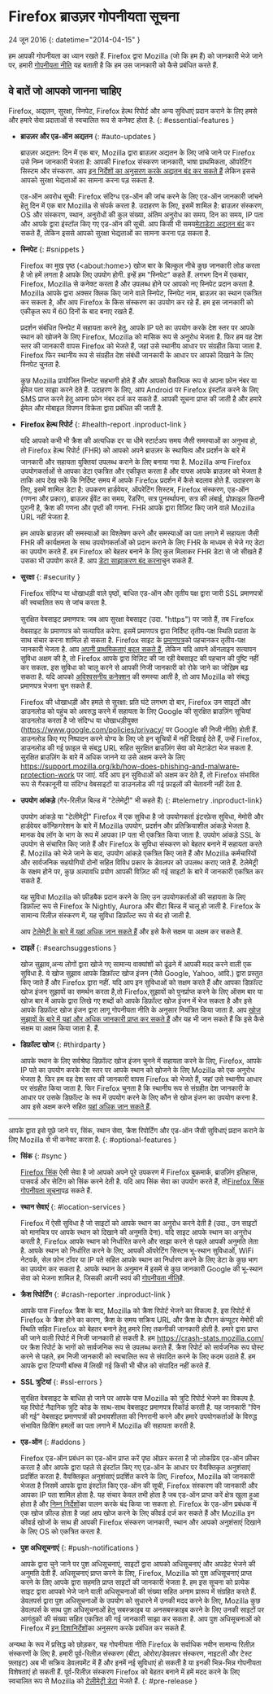 # Firefox ब्राउज़र गोपनीयता सूचना

24 जून 2016
{: datetime="2014-04-15" }

हम आपकी गोपनीयता का ध्यान रखते हैं. Firefox द्वारा Mozilla (जो कि हम हैं) को जानकारी भेजे जाने पर, हमारी [गोपनीयता नीति](https://www.mozilla.org/privacy/) यह बताती है कि हम उस जानकारी को कैसे प्रबंधित करते हैं.

## वे बातें जो आपको जानना चाहिए

Firefox, अद्यतन, सुरक्षा, स्निपेट, Firefox हेल्थ रिपोर्ट और अन्य सुविधाएं प्रदान कराने के लिए हमसे और हमारे सेवा प्रदाताओं से स्वचालित रूप से कनेक्ट होता है.
{: #essential-features }

* **ब्राउज़र और एड-ऑन अद्यतन**
{: #auto-updates }

	ब्राउज़र अद्यतन: दिन में एक बार, Mozilla द्वारा ब्राउज़र अद्यतन के लिए जांचे जाने पर Firefox उसे निम्न जानकारी भेजता है: आपकी Firefox संस्करण जानकारी, भाषा प्राथमिकता, ऑपरेटिंग सिस्टम और संस्करण. आप [इन निर्देशों का अनुसरण करके अद्यतन बंद कर सकते हैं](https://support.mozilla.org/kb/how-stop-firefox-automatically-making-connections#w_auto-update-checking) लेकिन इससे आपको सुरक्षा भेद्यताओं का सामना करना पड़ सकता है.

	एड-ऑन अवरोध सूची: Firefox संदिग्ध एड-ऑन की जांच करने के लिए एड-ऑन जानकारी जांचने हेतु दिन में एक बार Mozilla से संपर्क करता है. उदाहरण के लिए, इसमें शामिल है: ब्राउज़र संस्करण, OS और संस्करण, स्थान, अनुरोधों की कुल संख्या, अंतिम अनुरोध का समय, दिन का समय, IP पता और आपके द्वारा इंस्टॉल किए गए एड-ऑन की सूची. आप किसी भी समय[मेटाडेटा अद्यतन बंद](https://blog.mozilla.org/addons/how-to-opt-out-of-add-on-metadata-updates/) कर सकते हैं, लेकिन इससे आपको सुरक्षा भेद्यताओं का सामना करना पड़ सकता है.

* **स्निपेट**
{: #snippets }

	Firefox का मुख पृष्ठ (&lt;about:home&gt;) खोज बार के बिल्कुल नीचे कुछ जानकारी लोड करता है जो हमें लगता है आपके लिए उपयोग होगी. इन्हें हम "स्निपेट" कहते हैं. लगभग दिन में एकबार, Firefox, Mozilla से कनेक्ट करता है और उपलब्ध होने पर आपको नए स्निपेट प्रदान करता है. Mozilla आपके द्वारा अक्सर क्लिक किए जाने वाले स्निपेट, स्निपेट नाम, ब्राउज़र का स्थान एकत्रित कर सकता है, और आप Firefox के किस संस्करण का उपयोग कर रहे हैं. हम इस जानकारी को एकीकृत रूप में 60 दिनों के बाद बनाए रखते हैं.

	प्रदर्शन संबंधित स्निपेट में सहायता करने हेतु, आपके IP पते का उपयोग करके देश स्तर पर आपके स्थान को खोजने के लिए Firefox, Mozilla को मासिक रूप से अनुरोध भेजता है. फिर हम वह देश स्तर की जानकारी वापस Firefox को भेजते हैं, जहां उसे स्थानीय आधार पर संग्रहीत किया जाता है. Firefox फिर स्थानीय रूप से संग्रहीत देश संबंधी जानकारी के आधार पर आपको दिखाने के लिए स्निपेट चुनता है.

	कुछ Mozilla प्रायोजित स्निपेट सहभागी होते हैं और आपको वैकल्पिक रूप से अपना फ़ोन नंबर या ईमेल पता साझा करने देते हैं. उदाहरण के लिए, आप Android पर Firefox इंस्टॉल करने के लिए SMS प्राप्त करने हेतु अपना फ़ोन नंबर दर्ज कर सकते हैं. आपकी सूचना प्राप्त की जाती है और हमारे ईमेल और मोबाइल विपणन विक्रेता द्वारा प्रबंधित की जाती है.

* **Firefox हेल्थ रिपोर्ट**
{: #health-report .inproduct-link }

	यदि आपको कभी भी क्रैश की अत्यधिक दर या धीमे स्टार्टअप समय जैसी समस्याओं का अनुभव हो, तो Firefox हेल्थ रिपोर्ट (FHR) को आपको अपने ब्राउज़र के स्थायित्व और प्रदर्शन के बारे में जानकारी और सहायता युक्तियां उपलब्ध कराने के लिए बनाया गया है. Mozilla अन्य Firefox उपयोगकर्ताओं से आपका डेटा एकत्रित और एकीकृत करता है और वापस आपके ब्राउज़र को भेजता है ताकि आप देख सकें कि निर्दिष्ट समय में आपके Firefox प्रदर्शन में कैसे बदलाव होते हैं. उदाहरण के लिए, इसमें शामिल डेटा है: उपकरण हार्डवेयर, ऑपरेटिंग सिस्टम, Firefox संस्करण, एड-ऑन (गणना और प्रकार), ब्राउज़र ईवेंट का समय, रेंडरिंग, सत्र पुनर्स्थापना, सत्र की लंबाई, प्रोफ़ाइल कितनी पुरानी है, क्रैश की गणना और पृष्ठों की गणना. FHR आपके द्वारा विज़िट किए जाने वाले Mozilla URL नहीं भेजता है.

	हम आपके ब्राउज़र की समस्याओं का विश्लेषण करने और समस्याओं का पता लगाने में सहायता जैसी FHR की कार्यक्षमता के साथ उपयोगकर्ताओं को प्रदान कराने के लिए FHR के माध्यम से भेजे गए डेटा का उपयोग करते हैं. हम Firefox को बेहतर बनाने के लिए कुल मिलाकर FHR डेटा से जो सीखते हैं उसका भी उपयोग करते हैं. आप [डेटा साझाकरण बंद करना](https://support.mozilla.org/kb/firefox-health-report-understand-your-browser-perf#w_how-to-turn-data-sharing-on-or-off)चुन सकते हैं.

* **सुरक्षा**
{: #security }

	Firefox संदिग्ध या धोखाधड़ी वाले पृष्ठों, बाधित एड-ऑन और तृतीय पक्ष द्वारा जारी SSL प्रमाणपत्रों की स्वचालित रूप से जांच करता है.

	सुरक्षित वेबसाइट प्रमाणपत्र: जब आप सुरक्षा वेबसाइट (उदा. "https") पर जाते हैं, तब Firefox वेबसाइट के प्रमाणपत्र को सत्यापित करेगा. इसमें प्रमाणपत्र द्वारा निर्दिष्ट तृतीय-पक्ष स्थिति प्रदाता के साथ संचार करना शामिल हो सकता है. Firefox साइट के [प्रमाणपत्र](https://support.mozilla.org/kb/secure-website-certificate)को पहचानकर तृतीय-पक्ष जानकारी भेजता है. आप [अपनी प्राथमिकताएं बदल सकते हैं](https://support.mozilla.org/kb/advanced-settings-browsing-network-updates-encryption#w_certificates-tab), लेकिन यदि आपने ऑनलाइन सत्यापन सुविधा अक्षम की है, तो Firefox आपके द्वारा विज़िट की जा रही वेबसाइट की पहचान की पुष्टि नहीं कर सकता. इस सुविधा को चालू करने से आपकी निजी जानकारी को रोके जाने का जोख़िम बढ़ सकता है. यदि आपको [अविश्वसनीय कनेक्शन](https://support.mozilla.org/kb/connection-untrusted-error-message) की समस्या आती है, तो आप Mozilla को संबद्ध प्रमाणपत्र भेजना चुन सकते हैं.

	Firefox की धोखाधड़ी और हमले से सुरक्षा: प्रति घंटे लगभग दो बार, Firefox उन साइटों और डाउनलोड को पहुंच को अवरुद्ध करने में सहायता के लिए Google की सुरक्षित ब्राउज़िंग सूचियां डाउनलोड करता है जो संदिग्ध या धोखाधड़ीयुक्त (<https://www.google.com/policies/privacy/> पर Google की निजी नीति) होती हैं. डाउनलोड किए गए निष्पादन करने योग्य के लिए जो इन सूचियों में नहीं दिखाई देते हैं, उन्हें Firefox, डाउनलोड की गई फ़ाइल से संबद्ध URL सहित सुरक्षित ब्राउज़िंग सेवा को मेटाडेटा भेज सकता है. सुरक्षित ब्राउज़िंग के बारे में अधिक जानने या उसे अक्षम करने के लिए <https://support.mozilla.org/kb/how-does-phishing-and-malware-protection-work> पर जाएं. यदि आप इन सुविधाओं को अक्षम कर देते हैं, तो Firefox संभावित रूप से गैरकानूनी या संदिग्ध वेबसाइटों या डाउनलोड की गई फ़ाइलों की चेतावनी नहीं देता है.

* **उपयोग आंकड़े** (गैर-रिलीज़ बिल्ड में "टेलेमेट्री" भी कहते हैं)
{: #telemetry .inproduct-link}

	उपयोग आंकड़े या "टेलीमेट्री" Firefox में एक सुविधा है जो उपयोगकर्ता इंटरफ़ेस सुविधा, मेमोरी और हार्डवेयर कॉन्फ़िगरेशन के बारे में Mozilla उपयोग, प्रदर्शन और प्रतिक्रियाशील आंकड़े भेजता है. मानक वेब लॉग के भाग के रूप में आपका IP पता भी एकत्रित किया जाता है. उपयोग आंकड़े SSL के उपयोग से संचारित किए जाते हैं और Firefox के सुविधा संस्करण को बेहतर बनाने में सहायता करते हैं. Mozilla को भेजे जाने के बाद, उपयोग आंकड़े एकत्रित किए जाते हैं और Mozilla कर्मचारियों और सार्वजनिक सहयोगियों दोनों सहित विविध प्रकार के डेवलपर को उपलब्ध कराए जाते हैं. टेलेमेट्री के सक्षम होने पर, कुछ अल्पावधि प्रयोग आपकी विज़िट की गई साइटों के बारे में जानकारी एकत्रित कर सकते हैं.

	यह सुविधा Mozilla को फ़ीडबैक प्रदान करने के लिए उन उपयोगकर्ताओं की सहायता के लिए डिफ़ॉल्ट रूप से Firefox के Nightly, Aurora और बीटा बिल्ड में चालू हो जाती है. Firefox के सामान्य रिलीज़ संस्करण में, यह सुविधा डिफ़ॉल्ट रूप से बंद हो जाती है.

	आप [टेलेमेट्री के बारे में यहां अधिक जान सकते हैं](https://support.mozilla.org/kb/send-performance-data-improve-firefox) और इसे कैसे सक्षम या अक्षम कर सकते हैं.

* **टाइलें**
{: #searchsuggestions }

	खोज सुझाव,अन्य लोगों द्वारा खोजे गए सामान्य वाक्यांशों को ढूंढने में आपकी मदद करने वाली एक सुविधा है. ये खोज सुझाव आपके डिफ़ॉल्ट खोज इंजन (जैसे Google, Yahoo, आदि.) द्वारा प्रस्तुत किए जाते हैं और Firefox द्वारा नहीं. यदि आप इन सुविधाओं को सक्षम करते हैं और आपका डिफ़ॉल्ट खोज इंजन सुझावों का समर्थन करता है,तो Firefox,सुझावों को पुनर्प्राप्त करने के लिए ऑसम बार या खोज बार में आपके द्वारा लिखे गए शब्दों को आपके डिफ़ॉल्ट खोज इंजन में भेज सकता है और इसे आपके डिफ़ॉल्ट खोज इंजन द्वारा लागू गोपनीयता नीति के अनुसार नियंत्रित किया जाता है. आप [खोज सुझावों के बारे में यहां और अधिक जानकारी प्राप्त कर सकते हैं](https://support.mozilla.org/kb/use-popular-search-suggestions-firefox-search-bar) और यह भी जान सकते हैं कि इसे कैसे सक्षम या अक्षम किया जाता है. हैं.

* **डिफ़ॉल्ट खोज**
{: #thirdparty }

	आपके स्थान के लिए सर्वश्रेष्ठ डिफ़ॉल्ट खोज इंजन चुनने में सहायता करने के लिए, Firefox, आपके IP पते का उपयोग करके देश स्तर पर आपके स्थान को खोजने के लिए Mozilla को एक अनुरोध भेजता है. फिर हम वह देश स्तर की जानकारी वापस Firefox को भेजते हैं, जहां उसे स्थानीय आधार पर संग्रहीत किया जाता है. फिर Firefox चुनता है कि स्थानीय रूप से संग्रहीत देश जानकारी के आधार पर उसके डिफ़ॉल्ट के रूप में उपयोग करने के लिए कौन से खोज इंजन का उपयोग करना है. आप इसे अक्षम करने सहित [यहां अधिक जान सकते हैं](https://support.mozilla.org/kb/send-anonymous-usage-data-firefox-mobile-devices).

---------------------------------------

आपके द्वारा इसे पूछे जाने पर, सिंक, स्थान सेवा, क्रैश रिपोर्टिंग और एड-ऑन जैसी सुविधाएं प्रदान कराने के लिए Mozilla से भी कनेक्ट करता है.
{: #optional-features }

* **सिंक**
{: #sync }

	[Firefox सिंक](https://www.mozilla.org/firefox/sync/) ऐसी सेवा है जो आपको अपने पूरे उपकरण में Firefox बुकमार्क, ब्राउज़िंग इतिहास, पासवर्ड और सेटिंग को सिंक करने देती है. यदि आप सिंक सेवा का उपयोग करते हैं, तो[Firefox सिंक गोपनीयता सूचना](https://accounts.firefox.com/legal/privacy)पढ़ सकते हैं.

* **स्थान सेवाएं**
{: #location-services }

	Firefox में ऐसी सुविधा है जो साइटों को आपके स्थान का अनुरोध करने देती है (उदा., उन साइटों को मानचित्र पर आपके स्थान को दिखाने की अनुमति देना). यदि साइट आपके स्थान का अनुरोध करती है, Firefox आपके स्थान को निर्धारित करने और साझा करने से पहले आपकी अनुमति लेता है. आपके स्थान को निर्धारित करने के लिए, आपकी ऑपरेटिंग सिस्टम भू-स्थान सुविधाओं, WiFi नेटवर्क, सेल फ़ोन टॉवर या IP पते सहित आपके स्थान का निर्धारण करने के लिए डेटा के कुछ भाग का उपयोग कर सकता है. आपके स्थान के अनुमान में इसमें से कुछ जानकारी Google की भू-स्थान सेवा को भेजना शामिल है, जिसकी अपनी स्वयं की [गोपनीयता नीति](https://www.google.com/privacy/lsf.html)है.

* **क्रैश रिपोर्टिंग**
{: #crash-reporter .inproduct-link }

	आपके पास Firefox क्रैश के बाद, Mozilla को क्रैश रिपोर्ट भेजने का विकल्प है. इस रिपोर्ट में Firefox के क्रैश होने का कारण, क्रैश के समय सक्रिय URL और क्रैश के दौरान कंप्यूटर मेमोरी की स्थिति सहित Firefox को बेहतर बनाने हेतु हमारे लिए तकनीकी जानकारी होती है. हमारे द्वारा प्राप्त की जाने वाली रिपोर्ट में निजी जानकारी हो सकती है. हम <https://crash-stats.mozilla.com/> पर क्रैश रिपोर्ट के भागों को सार्वजनिक रूप से उपलब्ध कराते हैं. क्रैश रिपोर्ट को सार्वजनिक रूप पोस्ट करने से पहले, हम निजी जानकारी को स्वचालित रूप से संपादित करने के लिए कदम उठाते हैं. हम आपके द्वारा टिप्पणी बॉक्स में लिखी गई किसी भी चीज़ को संपादित नहीं करते हैं.

* **SSL त्रुटियां**
{: #ssl-errors }

	सुरक्षित वेबसाइट के बाधित हो जाने पर आपके पास Mozilla को त्रुटि रिपोर्ट भेजने का विकल्प है. यह रिपोर्ट नैदानिक त्रुटि कोड के साथ-साथ वेबसाइट प्रमाणपत्र रिकॉर्ड करती है. यह जानकारी "पिन की गई" वेबसाइट प्रमाणपत्रों की प्रभावशीलता की निगरानी करने और हमारे उपयोगकर्ताओं के विरुद्ध संभावित फ़िशिंग हमलों का पता लगाने में Mozilla की सहायता करती है.

* **एड-ऑन**
{: #addons }

	Firefox एड-ऑन प्रबंधन का एड-ऑन प्राप्त करें पृष्ठ ऑफ़र करता है जो लोकप्रिय एड-ऑन फ़ीचर करता है और आपके द्वारा पहले से इंस्टॉल किए गए एड-ऑन के आधार पर वैयक्तिकृत अनुशंसाएं प्रदर्शित करता है. वैयक्तिकृत अनुशंसाएं प्रदर्शित करने के लिए, Firefox, Mozilla को जानकारी भेजता है जिसमें आपके द्वारा इंस्टॉल किए एड-ऑन की सूची, Firefox संस्करण की जानकारी और आपका IP पता शामिल होता है. यह संचार केवल तभी होता है जब एड-ऑन प्राप्त करें क्षेत्र खुला हुआ होता है और [निम्न निर्देशों](https://blog.mozilla.org/addons/how-to-opt-out-of-add-on-metadata-updates/)का पालन करके बंद किया जा सकता हो. Firefox के एड-ऑन प्रबंधक में एक खोज फ़ील्ड होता है जहां आप खोज करने के लिए कीवर्ड दर्ज कर सकते हैं और Mozilla इन कीवर्ड खोजों के साथ ही आपकी Firefox संस्करण जानकारी, स्थान और आपको अनुशंसाएं दिखाने के लिए OS को एकत्रित करता है.

* **पुश अधिसूचनाएं**
{: #push-notifications }

	आपके द्वारा चुने जाने पर पुश अधिसूचनाएं, साइटों द्वारा आपको अधिसूचनाएं और अपडेट भेजने की अनुमति देती हैं. अधिसूचनाएं प्राप्त करने के लिए, Firefox, Mozilla को पुश अधिसूचनाएं प्राप्त करने के लिए आपके द्वारा सहमति प्राप्त साइटों की जानकारी भेजता है. हम इस सूचना को प्रत्येक साइट द्वारा आपको भेजे जाने वाली अधिसूचनाओं की संख्या सहित अनाम प्रारूप में संग्रहित करते हैं. डेवलपर्स द्वारा पुश अधिसूचनाओं के उपयोग को सुधारने में उनकी मदद करने के लिए, Mozilla कुछ डेवलपर्स के साथ पुश अधिसूचनाओं हेतु सबस्क्राइब या अनसबस्क्राइब करने के लिए उनकी साइटों पर आगंतुकों की संख्या सहित एकत्रित की गई जानकारी साझा कर सकता है. आप पुश अधिसूचनाओं को Firefox में [इन दिशानिर्देशों](https://support.mozilla.org/kb/push-notifications-firefox)का अनुसरण करके प्रबंधित कर सकते हैं.

अन्यथा के रूप में प्रसिद्ध को छोड़कर, यह गोपनीयता नीति Firefox के सर्वाधिक नवीन सामान्य रिलीज़ संस्करणों के लिए है. हमारी पूर्व-रिलीज़ संस्करण (बीटा, ओरोरा/डेवलपर संस्करण, नाइटली और टेस्ट फ़्लाइट) अब भी सक्रिय डेवलपमेंट में हैं और इनमें नई सुविधाएं हो सकती है या इनकी भिन्न-भिन्न गोपनीयता विशेषताएं हो सकती हैं. पूर्व-रिलीज़ संस्करण Firefox को बेहतर बनाने में हमें मदद करने के लिए स्वचालित रूप से Mozilla को [टेलीमेट्री डेटा](https://gecko.readthedocs.io/en/latest/toolkit/components/telemetry/telemetry/index.html) भेजते हैं.
{: #pre-release }
